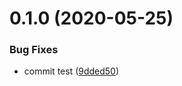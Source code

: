 # 0.1.0 (2020-05-25)


### Bug Fixes

* commit test ([9dded50](https://github.com/lxsy-YoYo/test-git/commit/9dded50a39760cb37481f482593064e94f356a1f))




